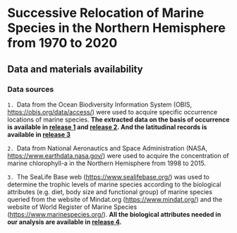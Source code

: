 # Successive Relocation of Marine Species in the Northern Hemisphere from 1970 to 2020
## Data and materials availability
### Data sources
`1. `Data from the Ocean Biodiversity Information System (OBIS, https://obis.org/data/access/) were used to acquire specific occurrence locations of marine species. **The extracted data on the basis of occurrence is available in [release 1](https://github.com/Casey-bit/marine_food_web_research/releases/tag/occurrence_record_1) and [release 2](https://github.com/Casey-bit/marine_food_web_research/releases/tag/occurrence_record_2). And the latitudinal records is available in [release 3](https://github.com/Casey-bit/marine_food_web_research/releases/tag/occurrence_record_2)**

`2. `Data from National Aeronautics and Space Administration (NASA, https://www.earthdata.nasa.gov/) were used to acquire the concentration of marine chlorophyll-a in the Northern Hemisphere from 1998 to 2015.

`3. `The SeaLife Base web (https://www.sealifebase.org/) was used to determine the trophic levels of marine species according to the biological attributes (e.g. diet, body size and functional group) of marine species queried from the website of Mindat.org (https://www.mindat.org/) and the website of World Register of Marine Species (https://www.marinespecies.org/). **All the biological attributes needed in our analysis are available in [release 4](https://github.com/Casey-bit/marine_food_web_research/releases/tag/attributes).**
